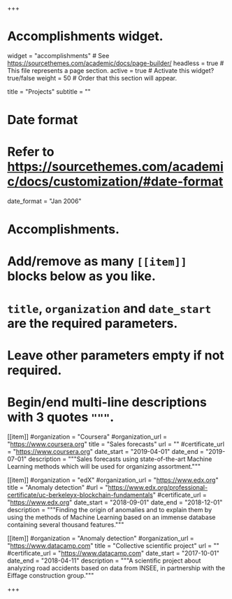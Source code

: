 +++
# Accomplishments widget.
widget = "accomplishments"  # See https://sourcethemes.com/academic/docs/page-builder/
headless = true  # This file represents a page section.
active = true  # Activate this widget? true/false
weight = 50  # Order that this section will appear.

title = "Projects"
subtitle = ""

# Date format
#   Refer to https://sourcethemes.com/academic/docs/customization/#date-format
date_format = "Jan 2006"

# Accomplishments.
#   Add/remove as many `[[item]]` blocks below as you like.
#   `title`, `organization` and `date_start` are the required parameters.
#   Leave other parameters empty if not required.
#   Begin/end multi-line descriptions with 3 quotes `"""`.

[[item]]
  #organization = "Coursera"
  #organization_url = "https://www.coursera.org"
  title = "Sales forecasts"
  url = ""
  #certificate_url = "https://www.coursera.org"
  date_start = "2019-04-01"
  date_end = "2019-07-01"
  description = """Sales forecasts using state-of-the-art Machine Learning methods which will be used for organizing assortment."""

[[item]]
  #organization = "edX"
  #organization_url = "https://www.edx.org"
  title = "Anomaly detection"
  #url = "https://www.edx.org/professional-certificate/uc-berkeleyx-blockchain-fundamentals"
  #certificate_url = "https://www.edx.org"
  date_start = "2018-09-01"
  date_end = "2018-12-01"
  description = """Finding the origin of anomalies and to explain them by using the methods of Machine Learning based on an immense database containing several thousand features."""
  
[[item]]
  #organization = "Anomaly detection"
  #organization_url = "https://www.datacamp.com"
  title = "Collective scientific project"
  url = ""
  #certificate_url = "https://www.datacamp.com"
  date_start = "2017-10-01"
  date_end = "2018-04-11"
  description = """A scientific project about analyzing road accidents based on data from INSEE, in partnership with the Eiffage construction group."""

+++
